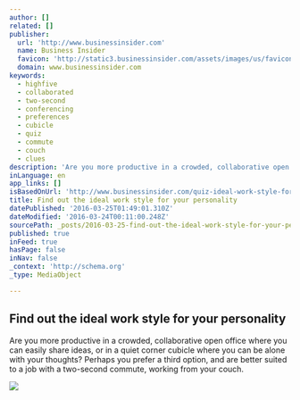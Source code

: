 ```yaml
---
author: []
related: []
publisher:
  url: 'http://www.businessinsider.com'
  name: Business Insider
  favicon: 'http://static3.businessinsider.com/assets/images/us/favicons/favicon.ico?v=zXXjpe0lwg'
  domain: www.businessinsider.com
keywords:
  - highfive
  - collaborated
  - two-second
  - conferencing
  - preferences
  - cubicle
  - quiz
  - commute
  - couch
  - clues
description: 'Are you more productive in a crowded, collaborative open office where you can easily share ideas, or in a quiet corner cubicle where you can be alone with your thoughts? Perhaps you prefer a third option, and are better suited to a job with a two-second commute, working from your couch.'
inLanguage: en
app_links: []
isBasedOnUrl: 'http://www.businessinsider.com/quiz-ideal-work-style-for-your-personality'
title: Find out the ideal work style for your personality
datePublished: '2016-03-25T01:49:01.310Z'
dateModified: '2016-03-24T00:11:00.248Z'
sourcePath: _posts/2016-03-25-find-out-the-ideal-work-style-for-your-personality.md
published: true
inFeed: true
hasPage: false
inNav: false
_context: 'http://schema.org'
_type: MediaObject

---
```

<article style=""><h1>Find out the ideal work style for your personality</h1><p>Are you more productive in a crowded, collaborative open office where you can easily share ideas, or in a quiet corner cubicle where you can be alone with your thoughts? Perhaps you prefer a third option, and are better suited to a job with a two-second commute, working from your couch.</p><img src="http://static4.businessinsider.com/image/56d728246e97c622048baeff-1190-625/find-out-the-ideal-work-style-for-your-personality.jpg" /></article>